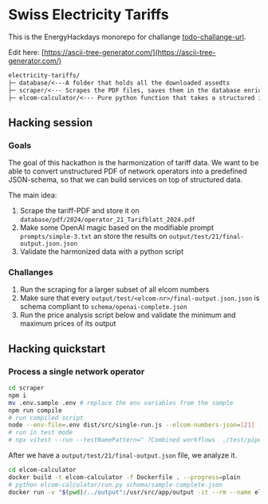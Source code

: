 # Swiss Electricity Tariffs 

This is the EnergyHackdays monorepo for challange [todo-challange-url](todo-challange-url).

Edit here: [https://ascii-tree-generator.com/](https://ascii-tree-generator.com/)
````txt
electricity-tariffs/
├─ database/<---A folder that holds all the downloaded assedts
├─ scraper/<--- Scrapes the PDF files, saves them in the database enriched by OpenAI knowledge.
├─ elcom-calculator/<--- Pure python function that takes a structured input and returns one.
````

## Hacking session

### Goals

The goal of this hackathon is the harmonization of tariff data. We want to be able to convert unstructured PDF of
network operators into a predefined JSON-schema, so that we can build services on top of structured data.

The main idea:
1. Scrape the tariff-PDF and store it on ``database/pdf/2024/operator_21_Tarifblatt_2024.pdf``
2. Make some OpenAI magic based on the modifiable prompt `prompts/simple-3.txt` an store the results on ``output/test/21/final-output.json.json``
3. Validate the harmonized data with a python script

### Challanges

1. Run the scraping for a larger subset of all elcom numbers
1. Make sure that every ``output/test/<elcom-nr>/final-output.json.json`` is schema compliant to `schema/openai-complete.json`
2. Run the price analysis script below and validate the minimum and maximum prices of its output

## Hacking quickstart

### Process a single network operator
````bash
cd scraper
npm i
mv .env.sample .env # replace the env variables from the sample
npm run compile
# run compiled script
node --env-file=.env dist/src/single-run.js --elcom-numbers-json=[21] --prompt-file-name=simple-3.txt --output-file-name=final-output.json
# run in test mode
# npx vitest --run --testNamePattern=^ ?Combined workflows  ./test/pipeline.test.ts
````
After we have a ``output/test/21/final-output.json`` file, we analyze it.

````bash
cd elcom-calculator
docker build -t elcom-calculator -f Dockerfile . --progress=plain
# python elcom-calculator/run.py schema/sample-complete.json 
docker run -v "$(pwd)/../output":/usr/src/app/output -it --rm --name elcom-calculator elcom-calculator python3 run.py --input ./output/test/21/final-output.json --output ./output/analysis_21.json
````


